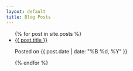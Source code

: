 ```yaml
---
layout: default
title: Blog Posts
---
```


<div class="blog-list">
    <ul>
        {% for post in site.posts %}
        <li>
            <a href="{{ post.url | prepend: site.baseurl }}">{{ post.title }}</a>
            <p>Posted on {{ post.date | date: "%B %d, %Y" }}</p>
        </li>
        {% endfor %}
    </ul>
</div>
